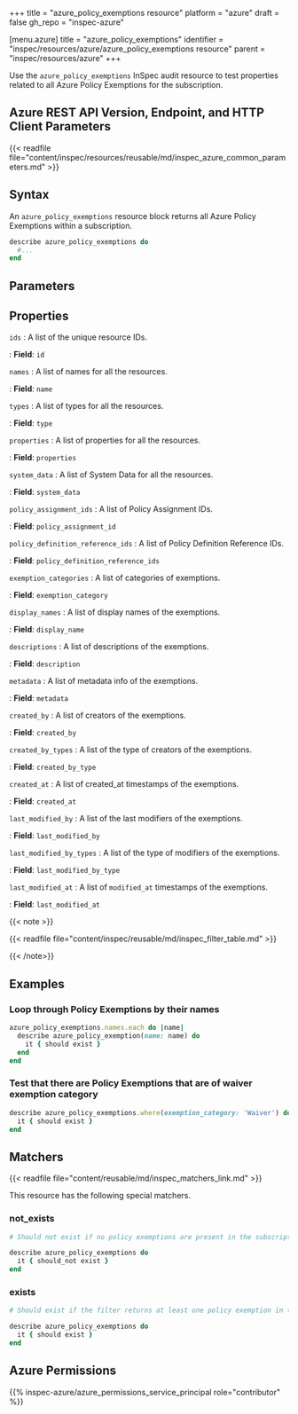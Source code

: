 +++
title = "azure_policy_exemptions resource"
platform = "azure"
draft = false
gh_repo = "inspec-azure"

[menu.azure]
title = "azure_policy_exemptions"
identifier = "inspec/resources/azure/azure_policy_exemptions resource"
parent = "inspec/resources/azure"
+++

Use the `azure_policy_exemptions` InSpec audit resource to test properties related to all Azure Policy Exemptions for the subscription.

## Azure REST API Version, Endpoint, and HTTP Client Parameters

{{< readfile file="content/inspec/resources/reusable/md/inspec_azure_common_parameters.md" >}}

## Syntax

An `azure_policy_exemptions` resource block returns all Azure Policy Exemptions within a subscription.

```ruby
describe azure_policy_exemptions do
  #...
end
```

## Parameters

## Properties

`ids`
: A list of the unique resource IDs.

: **Field**: `id`

`names`
: A list of names for all the resources.

: **Field**: `name`

`types`
: A list of types for all the resources.

: **Field**: `type`

`properties`
: A list of properties for all the resources.

: **Field**: `properties`

`system_data`
: A list of System Data for all the resources.

: **Field**: `system_data`

`policy_assignment_ids`
: A list of Policy Assignment IDs.

: **Field**: `policy_assignment_id`

`policy_definition_reference_ids`
: A list of Policy Definition Reference IDs.

: **Field**: `policy_definition_reference_ids`

`exemption_categories`
: A list of categories of exemptions.

: **Field**: `exemption_category`

`display_names`
: A list of display names of the exemptions.

: **Field**: `display_name`

`descriptions`
: A list of descriptions of the exemptions.

: **Field**: `description`

`metadata`
: A list of metadata info of the exemptions.

: **Field**: `metadata`

`created_by`
: A list of creators of the exemptions.

: **Field**: `created_by`

`created_by_types`
: A list of the type of creators of the exemptions.

: **Field**: `created_by_type`

`created_at`
: A list of created_at timestamps of the exemptions.

: **Field**: `created_at`

`last_modified_by`
: A list of the last modifiers of the exemptions.

: **Field**: `last_modified_by`

`last_modified_by_types`
: A list of the type of modifiers of the exemptions.

: **Field**: `last_modified_by_type`

`last_modified_at`
: A list of `modified_at` timestamps of the exemptions.

: **Field**: `last_modified_at`

{{< note >}}

{{< readfile file="content/inspec/reusable/md/inspec_filter_table.md" >}}

{{< /note>}}

## Examples

### Loop through Policy Exemptions by their names

```ruby
azure_policy_exemptions.names.each do |name|
  describe azure_policy_exemption(name: name) do
    it { should exist }
  end
end
```

### Test that there are Policy Exemptions that are of waiver exemption category

```ruby
describe azure_policy_exemptions.where(exemption_category: 'Waiver') do
  it { should exist }
end
```

## Matchers

{{< readfile file="content/reusable/md/inspec_matchers_link.md" >}}

This resource has the following special matchers.

### not_exists

```ruby
# Should not exist if no policy exemptions are present in the subscription.

describe azure_policy_exemptions do
  it { should_not exist }
end
```

### exists

```ruby
# Should exist if the filter returns at least one policy exemption in the subscription.

describe azure_policy_exemptions do
  it { should exist }
end
```

## Azure Permissions

{{% inspec-azure/azure_permissions_service_principal role="contributor" %}}
